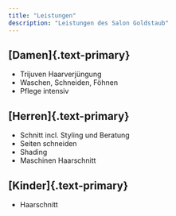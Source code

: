 ```yaml
---
title: "Leistungen"
description: "Leistungen des Salon Goldstaub"
---
```


## [Damen]{.text-primary}

- Trijuven Haarverjüngung
- Waschen, Schneiden, Föhnen
- Pflege intensiv

## [Herren]{.text-primary}

- Schnitt incl. Styling und Beratung
- Seiten schneiden
- Shading
- Maschinen Haarschnitt

## [Kinder]{.text-primary}

- Haarschnitt
